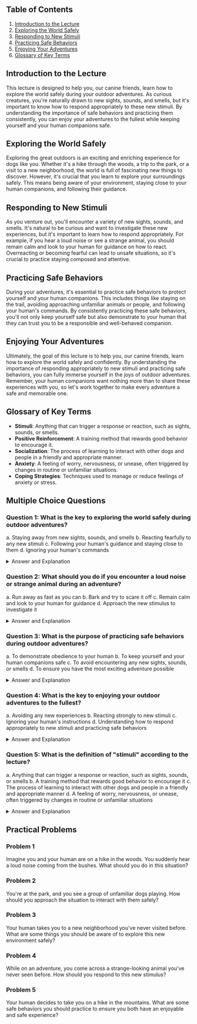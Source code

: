## Table of Contents
1. [Introduction to the Lecture](#introduction)
2. [Exploring the World Safely](#exploring-safely)
3. [Responding to New Stimuli](#responding-to-new-stimuli)
4. [Practicing Safe Behaviors](#practicing-safe-behaviors)
5. [Enjoying Your Adventures](#enjoying-your-adventures)
6. [Glossary of Key Terms](#glossary)

## <a name="introduction"></a>Introduction to the Lecture
This lecture is designed to help you, our canine friends, learn how to explore the world safely during your outdoor adventures. As curious creatures, you're naturally drawn to new sights, sounds, and smells, but it's important to know how to respond appropriately to these new stimuli. By understanding the importance of safe behaviors and practicing them consistently, you can enjoy your adventures to the fullest while keeping yourself and your human companions safe.

## <a name="exploring-safely"></a>Exploring the World Safely
Exploring the great outdoors is an exciting and enriching experience for dogs like you. Whether it's a hike through the woods, a trip to the park, or a visit to a new neighborhood, the world is full of fascinating new things to discover. However, it's crucial that you learn to explore your surroundings safely. This means being aware of your environment, staying close to your human companions, and following their guidance.

## <a name="responding-to-new-stimuli"></a>Responding to New Stimuli
As you venture out, you'll encounter a variety of new sights, sounds, and smells. It's natural to be curious and want to investigate these new experiences, but it's important to learn how to respond appropriately. For example, if you hear a loud noise or see a strange animal, you should remain calm and look to your human for guidance on how to react. Overreacting or becoming fearful can lead to unsafe situations, so it's crucial to practice staying composed and attentive.

## <a name="practicing-safe-behaviors"></a>Practicing Safe Behaviors
During your adventures, it's essential to practice safe behaviors to protect yourself and your human companions. This includes things like staying on the trail, avoiding approaching unfamiliar animals or people, and following your human's commands. By consistently practicing these safe behaviors, you'll not only keep yourself safe but also demonstrate to your human that they can trust you to be a responsible and well-behaved companion.

## <a name="enjoying-your-adventures"></a>Enjoying Your Adventures
Ultimately, the goal of this lecture is to help you, our canine friends, learn how to explore the world safely and confidently. By understanding the importance of responding appropriately to new stimuli and practicing safe behaviors, you can fully immerse yourself in the joys of outdoor adventures. Remember, your human companions want nothing more than to share these experiences with you, so let's work together to make every adventure a safe and memorable one.

## <a name="glossary"></a>Glossary of Key Terms
- **Stimuli**: Anything that can trigger a response or reaction, such as sights, sounds, or smells.
- **Positive Reinforcement**: A training method that rewards good behavior to encourage it.
- **Socialization**: The process of learning to interact with other dogs and people in a friendly and appropriate manner.
- **Anxiety**: A feeling of worry, nervousness, or unease, often triggered by changes in routine or unfamiliar situations.
- **Coping Strategies**: Techniques used to manage or reduce feelings of anxiety or stress.

## Multiple Choice Questions

### Question 1: What is the key to exploring the world safely during outdoor adventures?
a. Staying away from new sights, sounds, and smells
b. Reacting fearfully to any new stimuli
c. Following your human's guidance and staying close to them
d. Ignoring your human's commands

<details>
<summary>Answer and Explanation</summary>

Answer: c. Following your human's guidance and staying close to them

Explanation: According to the lecture, "it's crucial that you learn to explore your surroundings safely. This means being aware of your environment, staying close to your human companions, and following their guidance."
</details>

### Question 2: What should you do if you encounter a loud noise or strange animal during an adventure?
a. Run away as fast as you can
b. Bark and try to scare it off
c. Remain calm and look to your human for guidance
d. Approach the new stimulus to investigate it

<details>
<summary>Answer and Explanation</summary>

Answer: c. Remain calm and look to your human for guidance

Explanation: The lecture states, "if you hear a loud noise or see a strange animal, you should remain calm and look to your human for guidance on how to react. Overreacting or becoming fearful can lead to unsafe situations, so it's crucial to practice staying composed and attentive."
</details>

### Question 3: What is the purpose of practicing safe behaviors during outdoor adventures?
a. To demonstrate obedience to your human
b. To keep yourself and your human companions safe
c. To avoid encountering any new sights, sounds, or smells
d. To ensure you have the most exciting adventure possible

<details>
<summary>Answer and Explanation</summary>

Answer: b. To keep yourself and your human companions safe

Explanation: The lecture emphasizes that "during your adventures, it's essential to practice safe behaviors to protect yourself and your human companions."
</details>

### Question 4: What is the key to enjoying your outdoor adventures to the fullest?
a. Avoiding any new experiences
b. Reacting strongly to new stimuli
c. Ignoring your human's instructions
d. Understanding how to respond appropriately to new stimuli and practicing safe behaviors

<details>
<summary>Answer and Explanation</summary>

Answer: d. Understanding how to respond appropriately to new stimuli and practicing safe behaviors

Explanation: The lecture states, "Ultimately, the goal of this lecture is to help you, our canine friends, learn how to explore the world safely and confidently. By understanding the importance of responding appropriately to new stimuli and practicing safe behaviors, you can fully immerse yourself in the joys of outdoor adventures."
</details>

### Question 5: What is the definition of "stimuli" according to the lecture?
a. Anything that can trigger a response or reaction, such as sights, sounds, or smells
b. A training method that rewards good behavior to encourage it
c. The process of learning to interact with other dogs and people in a friendly and appropriate manner
d. A feeling of worry, nervousness, or unease, often triggered by changes in routine or unfamiliar situations

<details>
<summary>Answer and Explanation</summary>

Answer: a. Anything that can trigger a response or reaction, such as sights, sounds, or smells

Explanation: The lecture's glossary defines "stimuli" as "Anything that can trigger a response or reaction, such as sights, sounds, or smells."
</details>

## Practical Problems

### Problem 1
Imagine you and your human are on a hike in the woods. You suddenly hear a loud noise coming from the bushes. What should you do in this situation?

### Problem 2
You're at the park, and you see a group of unfamiliar dogs playing. How should you approach the situation to interact with them safely?

### Problem 3
Your human takes you to a new neighborhood you've never visited before. What are some things you should be aware of to explore this new environment safely?

### Problem 4
While on an adventure, you come across a strange-looking animal you've never seen before. How should you respond to this new stimulus?

### Problem 5
Your human decides to take you on a hike in the mountains. What are some safe behaviors you should practice to ensure you both have an enjoyable and safe experience?